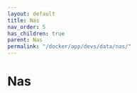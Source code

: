```yaml
---
layout: default
title: Nas
nav_order: 5
has_children: true
parent: Nas
permalink: "/docker/app/devs/data/nas/"
---
```


# Nas

